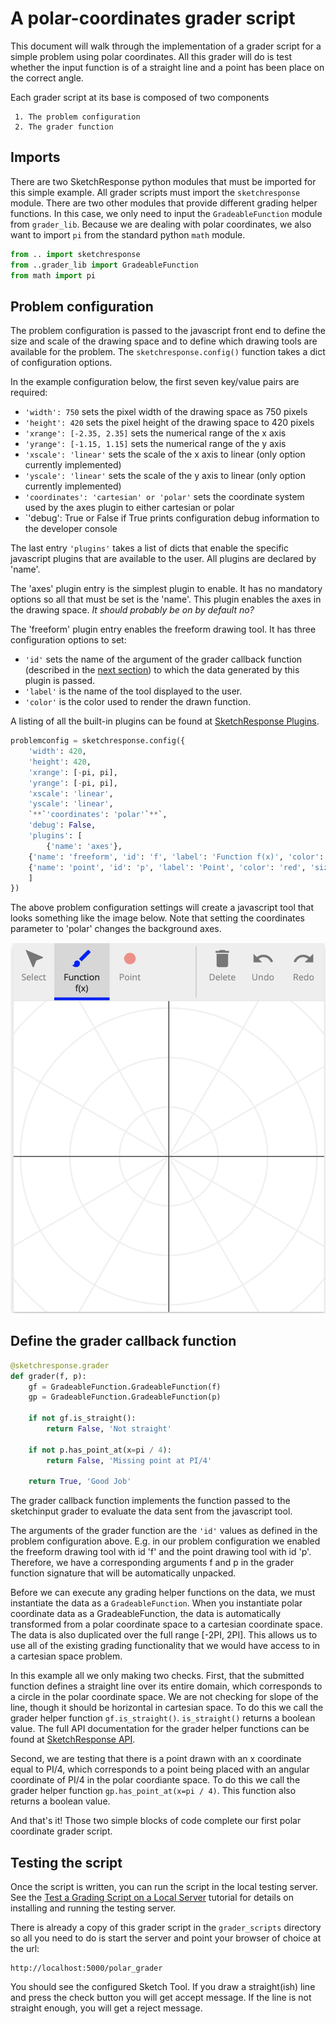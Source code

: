 # A polar-coordinates grader script

This document will walk through the implementation of a grader script for
a simple problem using polar coordinates. All this grader will do is test whether the
input function is of a straight line and a point has been place on the correct angle.

Each grader script at its base is composed of two components

     1. The problem configuration
     2. The grader function

## Imports

There are two SketchResponse python modules that must be imported for this simple example. All grader scripts must import the `sketchresponse` module. There are two other modules that provide different grading helper functions. In this case, we only need to input the `GradeableFunction` module from `grader_lib`. Because we are dealing with polar coordinates, we also want to import `pi` from the
standard python `math` module.

```python
from .. import sketchresponse
from ..grader_lib import GradeableFunction
from math import pi
```

## Problem configuration

The problem configuration is passed to the javascript front end to define the
size and scale of the drawing space and to define which drawing tools are
available for the problem. The `sketchresponse.config()` function takes a dict of
configuration options.

In the example configuration below, the first seven key/value pairs are required:

* `'width': 750` sets the pixel width of the drawing space as 750 pixels
* `'height': 420` sets the pixel height of the drawing space to 420 pixels
* `'xrange': [-2.35, 2.35]` sets the numerical range of the x axis
* `'yrange': [-1.15, 1.15]` sets the numerical range of the y axis
* `'xscale': 'linear'` sets the scale of the x axis to linear (only option currently implemented)
* `'yscale': 'linear'` sets the scale of the y axis to linear (only option currently implemented)
* `'coordinates': 'cartesian' or 'polar'` sets the coordinate system used by the axes plugin to either cartesian or polar
* `'debug': True or False if True prints configuration debug information to the developer console

The last entry `'plugins'` takes a list of dicts that enable the specific javascript plugins that are available to the user. All plugins are declared by 'name'.

The 'axes' plugin entry is the simplest plugin to enable. It has no mandatory options so all that must be set is the 'name'. This plugin enables the axes in the drawing space. *It should probably be on by default no?*

The 'freeform' plugin entry enables the freeform drawing tool. It has three configuration options to set:

* `'id'` sets the name of the argument of the grader callback function (described in the [next section](#grader)) to which the data generated by this plugin is passed.
* `'label'` is the name of the tool displayed to the user.
* `'color'` is the color used to render the drawn function.

A listing of all the built-in plugins can be found at [SketchResponse Plugins](probconfig_plugins.md).

```python
problemconfig = sketchresponse.config({
    'width': 420,
    'height': 420,
    'xrange': [-pi, pi],
    'yrange': [-pi, pi],
    'xscale': 'linear',
    'yscale': 'linear',
    `**`'coordinates': 'polar'`**`,
    'debug': False,
    'plugins': [
        {'name': 'axes'},
	{'name': 'freeform', 'id': 'f', 'label': 'Function f(x)', 'color':'blue'},
	{'name': 'point', 'id': 'p', 'label': 'Point', 'color': 'red', 'size': 15},
    ]
})
```

The above problem configuration settings will create a javascript tool that looks something like the image below. Note that setting the coordinates parameter to 'polar' changes the background axes.

![What the user will see](imgs/polar_config.png "Polar Config")

## Define the grader callback function
<div id=grader></div>

```python
@sketchresponse.grader
def grader(f, p):
    gf = GradeableFunction.GradeableFunction(f)
    gp = GradeableFunction.GradeableFunction(p)
    
    if not gf.is_straight():
        return False, 'Not straight'

    if not p.has_point_at(x=pi / 4):
        return False, 'Missing point at PI/4'

    return True, 'Good Job'
```

The grader callback function implements the function passed to the sketchinput
grader to evaluate the data sent from the javascript tool.

The arguments of the grader function are the `'id'` values as defined in the
problem configuration above. E.g. in our problem configuration we enabled the
freeform drawing tool with id 'f' and the point drawing tool with id 'p'.
Therefore, we have a corresponding arguments f and p in the grader function
signature that will be automatically unpacked.

Before we can execute any grading helper functions on the data, we must
instantiate the data as a `GradeableFunction`. When you instantiate polar
coordinate data as a GradeableFunction, the data is automatically transformed
from a polar coordinate space to a cartesian coordinate space. The data is also
duplicated over the full range [-2PI, 2PI]. This allows us
to use all of the existing grading functionality that we would have access to
in a cartesian space problem.

In this example all we only making two checks. First, that the submitted function
defines a straight line over its entire domain, which corresponds to a circle
in the polar coordinate space. We are not checking for slope of the line, though it should be horizontal in cartesian space.
To do this we call the grader helper function `gf.is_straight()`.
`is_straight()` returns a boolean value. The full API documentation for the
grader helper functions can be found at [SketchResponse API](https://SketchResponse.github.io/sketchresponse).

Second, we are testing that there is a point drawn with an
x coordinate equal to PI/4, which corresponds to a point being placed with an angular
coordinate of PI/4 in the polar coordiante space. To do this we call the grader helper
function `gp.has_point_at(x=pi / 4)`. This function also returns a boolean value.

And that's it! Those two simple blocks of code complete our first polar coordinate grader script.

## Testing the script

Once the script is written, you can run the script in the local testing server. See the [Test a Grading Script on a Local Server](local_test.md) tutorial for details on installing and running the testing server.

There is already a copy of this grader script in the `grader_scripts` directory so all you need to do is start the server and point your browser of choice at the url:

```
http://localhost:5000/polar_grader
```

You should see the configured Sketch Tool. If you draw a straight(ish) line and press the check button you will get accept message. If the line is not straight enough, you will get a reject message.